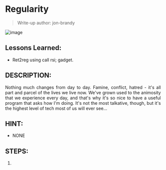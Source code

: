 # Regularity
> Write-up author: jon-brandy

![image](https://github.com/jon-brandy/hackthebox/assets/70703371/d20d1e54-c9f0-4e60-8820-70dea1f1090c)


## Lessons Learned:
- Ret2reg using call rsi; gadget.

## DESCRIPTION:

<p align="justify">Nothing much changes from day to day. Famine, conflict, hatred - it's all part and parcel of the lives we live now. We've grown used to the animosity that we experience every day, and that's why it's so nice to have a useful program that asks how I'm doing. It's not the most talkative, though, but it's the highest level of tech most of us will ever see...</p>

## HINT:
- NONE

## STEPS:
1. 
